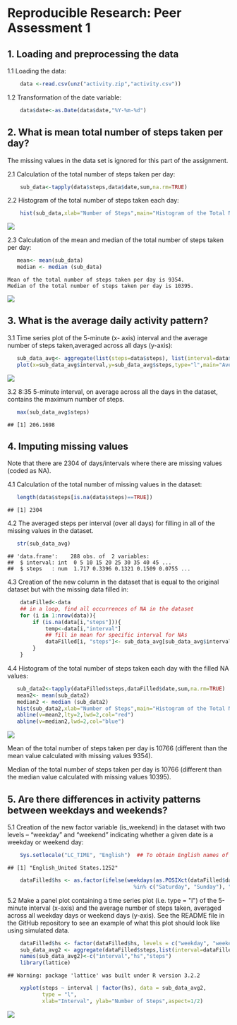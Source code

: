 # Reproducible Research: Peer Assessment 1


## 1. Loading and preprocessing the data

1.1 Loading the data:


```r
    data <-read.csv(unz("activity.zip","activity.csv")) 
```

1.2 Transformation of the date variable:

```r
    data$date<-as.Date(data$date,"%Y-%m-%d") 
```

## 2. What is mean total number of steps taken per day?
The missing values in the data set is ignored for this part of the assignment.

2.1 Calculation of the total number of steps taken per day:


```r
    sub_data<-tapply(data$steps,data$date,sum,na.rm=TRUE)  
```

2.2 Histogram of the total number of steps taken each day:

```r
    hist(sub_data,xlab="Number of Steps",main="Histogram of the Total Number of Steps  Taken Each Day")
```

![](PA1_template_files/figure-html/unnamed-chunk-4-1.png) 

2.3 Calculation of the mean and median of the total number of steps taken per day:


```r
   mean<- mean(sub_data)  
   median <- median (sub_data)
```

    Mean of the total number of steps taken per day is 9354.  
    Median of the total number of steps taken per day is 10395.
    
![](PA1_template_files/figure-html/unnamed-chunk-6-1.png) 
 
## 3. What is the average daily activity pattern?

3.1 Time series plot of the 5-minute (x- axis) interval and the average number of steps taken,averaged across all days (y-axis):


```r
   sub_data_avg<- aggregate(list(steps=data$steps), list(interval=data$interval), mean, na.rm = TRUE)
   plot(x=sub_data_avg$interval,y=sub_data_avg$steps,type="l",main="Average Number of Steps by 5-Minute Intervals",xlab="5-Minute Intervals",ylab="Average Number of Steps")
```

![](PA1_template_files/figure-html/unnamed-chunk-7-1.png) 
  

3.2 8:35 5-minute interval, on average across all the days in the dataset, contains the maximum number of steps.
   

```r
   max(sub_data_avg$steps)
```

```
## [1] 206.1698
```
  
## 4. Imputing missing values
  
Note that there are 2304 of days/intervals where there are missing values (coded as NA). 

4.1 Calculation of the total number of missing values in the dataset:

```r
   length(data$steps[is.na(data$steps)==TRUE])
```

```
## [1] 2304
```

4.2  The averaged steps per interval (over all days) for filling in all of the missing values in the dataset. 

```r
   str(sub_data_avg)
```

```
## 'data.frame':	288 obs. of  2 variables:
##  $ interval: int  0 5 10 15 20 25 30 35 40 45 ...
##  $ steps   : num  1.717 0.3396 0.1321 0.1509 0.0755 ...
```

4.3  Creation of the new column in the dataset that is equal to the original dataset but with the missing data filled in:
  

```r
    dataFilled<-data
    ## in a loop, find all occurrences of NA in the dataset
    for (i in 1:nrow(data)){
        if (is.na(data[i,"steps"])){
            temp<-data[i,"interval"]
            ## fill in mean for specific interval for NAs
            dataFilled[i, "steps"]<- sub_data_avg[sub_data_avg$interval==temp,2]
        }
    }
```

4.4  Histogram of the total number of steps taken each day with the filled NA values:


```r
   sub_data2<-tapply(dataFilled$steps,dataFilled$date,sum,na.rm=TRUE) 
   mean2<- mean(sub_data2)  
   median2 <- median (sub_data2)
   hist(sub_data2,xlab="Number of Steps",main="Histogram of the Total Number of Steps  Taken Each Day")  
   abline(v=mean2,lty=2,lwd=2,col="red")  
   abline(v=median2,lwd=2,col="blue")
```

![](PA1_template_files/figure-html/unnamed-chunk-13-1.png) 


Mean of the total number of steps taken per day is 10766 (different than the mean value calculated with missing values 9354).

Median of the total number of steps taken per day is 10766 (different than the median value calculated with missing values 10395).

## 5. Are there differences in activity patterns between weekdays and weekends?

5.1 Creation of the new factor variable (is_weekend) in the dataset with two levels – “weekday” and “weekend” indicating whether a given date is a weekday or weekend day:


```r
    Sys.setlocale("LC_TIME", "English")  ## To obtain English names of days
```

```
## [1] "English_United States.1252"
```

```r
    dataFilled$hs <- as.factor(ifelse(weekdays(as.POSIXct(dataFilled$date))
                                        %in% c("Saturday", "Sunday"), "weekend", "weekday"))
```


5.2 Make a panel plot containing a time series plot (i.e. type = "l") of the 5-minute interval (x-axis) and the average number of steps taken, averaged across all weekday days or weekend days (y-axis). See the README file in the GitHub repository to see an example of what this plot should look like using simulated data.


```r
    dataFilled$hs <- factor(dataFilled$hs, levels = c("weekday", "weekend"))
    sub_data_avg2 <- aggregate(dataFilled$steps,list(interval=dataFilled$interval,hs=dataFilled$hs), mean)
    names(sub_data_avg2)<-c("interval","hs","steps")
    library(lattice)
```

```
## Warning: package 'lattice' was built under R version 3.2.2
```

```r
    xyplot(steps ~ interval | factor(hs), data = sub_data_avg2, 
           type = "l",
           xlab="Interval", ylab="Number of Steps",aspect=1/2)
```

![](PA1_template_files/figure-html/unnamed-chunk-15-1.png) 
  
    
